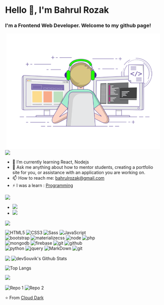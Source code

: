  
### <h1>Hello 👋, I'm Bahrul Rozak</h1>
### I'm a Frontend Web Developer. Welcome to my github page! <br>
<img align="right" alt="GIF" src="https://raw.githubusercontent.com/devSouvik/devSouvik/master/gif3.gif" width="500"/>
<img align="center" src="https://github.com/saviomartin/saviomartin/blob/master/assets/about.png?raw=true"/>

- 🌱 I’m currently learning React, Nodejs
- 💬 Ask me anything about how to mentor students, creating a portfolio site for you, or assistance with an application you are working on.
- 📫 How to reach me: bahrulrozak@gmail.com
- ⚡ I was a learn : [Programming](https://www.youtube.com/channel/UCPMRfXjpTbX9eiimya1orrw)

<img align="center" src="https://github.com/saviomartin/saviomartin/blob/master/assets/connect.png?raw=true"/>

- <a href="https://www.instagram.com/rozak.py_/"><img height="30px" src="https://img.shields.io/badge/bahrul rozak-8E2DE2?style=for-the-badge&logo=google%20chrome&logoColor=white"/></a>
- <a href="https://www.instagram.com/rozak.py_/"><img src="https://img.shields.io/badge/instagram%20@rozak.py_-DD2476?style=for-the-badge&logo=instagram&logoColor=white"/></a>

<img align="center" src="https://github.com/saviomartin/saviomartin/blob/master/assets/skills.png?raw=true">

![HTML5](https://img.shields.io/badge/html%205-grey?style=for-the-badge&logo=html5&logoColor=white&labelColor=8E2DE2)
![CSS3](https://img.shields.io/badge/css%203-grey?style=for-the-badge&logo=css3&logoColor=white&labelColor=8E2DE2)
![Sass](https://img.shields.io/badge/sass-grey?style=for-the-badge&logo=sass&logoColor=white&labelColor=8E2DE2)
![JavaScript](https://img.shields.io/badge/-JavaScript-grey?style=for-the-badge&logo=javascript&logoColor=white&labelColor=8E2DE2)
<br>
![bootstrap](https://img.shields.io/badge/-bootstrap-grey?style=for-the-badge&logo=bootstrap&logoColor=white&labelColor=8E2DE2)
![materializecss](https://img.shields.io/badge/Materialize%20css-grey?style=for-the-badge&logo=google&logoColor=white&labelColor=8E2DE2)
![node](https://img.shields.io/badge/-node-grey?style=for-the-badge&logo=node.js&logoColor=white&labelColor=8E2DE2)
![php](https://img.shields.io/badge/-php-grey?style=for-the-badge&logo=php&logoColor=white&labelColor=8E2DE2)
<br>
![mongodb](https://img.shields.io/badge/-mongodb-grey?style=for-the-badge&logo=mongodb&logoColor=white&labelColor=8E2DE2)
![firebase](https://img.shields.io/badge/-firebase-grey?style=for-the-badge&logo=firebase&logoColor=white&labelColor=8E2DE2)
![git](https://img.shields.io/badge/-git-grey?style=for-the-badge&logo=git&logoColor=white&labelColor=8E2DE2)
![github](https://img.shields.io/badge/-github-grey?style=for-the-badge&logo=github&logoColor=white&labelColor=8E2DE2)
<br>
![python](https://img.shields.io/badge/-python-grey?style=for-the-badge&logo=python&logoColor=white&labelColor=8E2DE2)
![jquery](https://img.shields.io/badge/-jquery-grey?style=for-the-badge&logo=jquery&logoColor=white&labelColor=8E2DE2)
![MarkDown](https://img.shields.io/badge/-Markdown-grey?style=for-the-badge&logo=Markdown&logoColor=white&labelColor=8E2DE2)
![git](https://img.shields.io/badge/-git-grey?style=for-the-badge&logo=git&logoColor=white&labelColor=8E2DE2)


<img align="center" src="https://github.com/saviomartin/saviomartin/blob/master/assets/git.png?raw=true"/>

<img align="center" src="https://github-readme-stats.vercel.app/api?username=Cloud-Dark&include_all_commits=true&count_private=true&show_icons=true&line_height=20&title_color=8E2DE2&icon_color=8E2DE2&text_color=8E2DE2&bg_color=0,000000,130F40" alt="devSouvik's Github Stats">

![Top Langs](https://github-readme-stats.vercel.app/api/top-langs/?username=Cloud-Dark&theme=radical&title_color=8E2DE2&text_color=fff)

<img src="https://github.com/saviomartin/saviomartin/blob/master/assets/repo.png?raw=true">

![Repo 1](https://github-readme-stats.vercel.app/api/pin/?username=Cloud-Dark&repo=LMS-Delta&show_icons=true&theme=radical&title_color=8E2DE2&text_color=fff&icon_color=8E2DE2)
![Repo 2](https://github-readme-stats.vercel.app/api/pin/?username=Cloud-Dark&repo=POS&show_icons=true&theme=tokyonight&title_color=8E2DE2&text_color=fff&icon_color=8E2DE2)


⭐️ From [Cloud Dark](https://github.com/Cloud-Dark)
